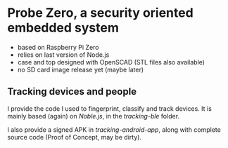 Probe Zero, a security oriented embedded system
===============================================

* based on Raspberry Pi Zero
* relies on last version of Node.js
* case and top designed with OpenSCAD (STL files also available)
* no SD card image release yet (maybe later)

Tracking devices and people
---------------------------

I provide the code I used to fingerprint, classify and track devices. It is mainly based
(again) on *Noble.js*, in the *tracking-ble* folder.

I also provide a signed APK in *tracking-android-app*, along with complete source code (Proof of Concept, may be dirty).
